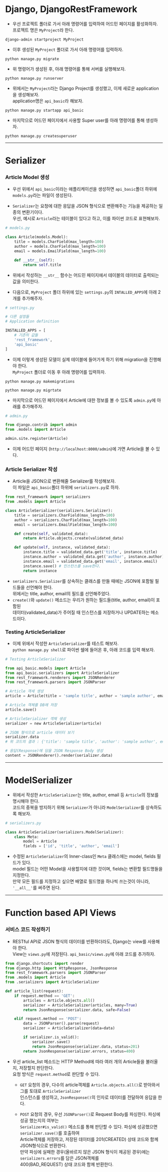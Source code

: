 # Django, DjangoRestFramework

- 우선 프로젝트 폴더로 가서 아래 명령어를 입력하여 어드민 페이지를 활성화하자.  
  프로젝트 명은 `MyProject`라 한다.

```
django-admin startproject MyProject
```

- 이후 생성된 `MyProject` 폴더로 가서 아래 명령어를 입력하자.

```
python manage.py migrate
```

- 위 명령어가 생성된 후, 아래 명령어를 통해 서버를 실행해보자.

```
python manage.py runserver
```

- 위에서는 `MyProject`라는 Django Project를 생성했고, 이제 새로운 application을 생성해보자.  
  application명은 `api_basic`라 해보자.

```
python manage.py startapp api_basic
```

- 마지막으로 어드민 페이지에서 사용할 Super user를 아래 명령어를 통해 생성하자.

```
python manage.py createsuperuser
```

<hr/>

# Serializer

<h3>Article Model 생성</h3>

- 우선 위에서 `api_basic`이라는 애플리케이션을 생성하면 `api_basic`폴더 하위에  
  `models.py`라는 파일이 생성된다.

- `Serializer`는 요청에 대한 응답을 JSON 형식으로 변환해주는 기능을 제공하는 일종의 변환기이다.  
  우선, 예시로 `Article`라는 테이블이 있다고 하고, 이를 파이썬 코드로 표현해보자.

```py
# models.py

class Article(models.Model):
    title = models.CharField(max_length=100)
    author = models.CharField(max_length=100)
    email = models.EmailField(max_length=100)

    def __str__(self):
        return self.title
```

- 위에서 작성하는 `__str__` 함수는 어드민 페이지에서 테이블의 데이터로 출력되는 값을 의미한다.

* 다음으로, `MyProject` 폴더 하위에 있는 `settings.py`의 `INTALLED_APPS`에 아래 2개를 추가해주자.

```py
# settings.py

# 다른 설정들
# Application definition

INSTALLED_APPS = [
    # 기존의 값들
    'rest_framework',
    'api_basic'
]
```

- 이제 이렇게 생성된 모델이 실제 테이블에 들어가게 하기 위해 migration을 진행해야 한다.  
  `MyProject` 폴더로 이동 후 아래 명령어를 입력하자.

```
python manage.py makemigrations

python manage.py migrtate
```

- 마지막으로 어드민 페이지에서 Article에 대한 정보를 볼 수 있도록 `admin.py`에 아래를 추가해주자.

```py
# admin.py

from django.contrib import admin
from .models import Article

admin.site.register(Article)
```

- 이제 어드민 페이지 (`http://localhost:8000/admin`)에 가면 Article을 볼 수 있다.

<h3>Article Serializer 작성</h3>

- Article을 JSON으로 변환해줄 Serializer를 작성해보자.  
  이 파일은 `api_basic`폴더 하위에 `serializers.py`로 하자.

```py
from rest_framework import serializers
from .models import Article

class ArticleSerializer(serializers.Serializer):
    title = serializers.CharField(max_length=100)
    author = serializers.CharField(max_length=100)
    email = serializers.EmailField(max_length=100)

    def create(self, validated_data):
        return Article.objects.create(validated_data)

    def update(self, instance, validated_data):
        instance.title = validated_data.get('title', instance.title)
        instance.author = validated_data.get('author', instance.author)
        instance.email = validated_data.get('email', instance.email)
        instance.save() # 인스턴스를 save한다.
        return instance

```

- `serializers.Serializer`를 상속하는 클래스를 만들 때에는 JSON에 포함될 필드들을 선언해야 한다.  
  위에서는 title, author, email의 필드를 선언해주었다.
- `create()`와 `update()` 메소드는 우리가 원하는 필드들(title, author, email)이 포함된  
  데이터(validated_data)가 주어질 때 인스턴스를 저장하거나 UPDATE하는 메소드이다.

<h3>Testing ArticleSerializer</h3>

- 이제 위에서 작성한 `ArticleSerializer`를 테스트 해보자.  
  `python manage.py shell`로 파이썬 쉘에 들어온 후, 아래 코드를 입력 해보자.

```py
# Testing ArticleSerializer

from api_basic.models import Article
from api_basic.serializers import ArticleSerializer
from rest_framework.renderers import JSONRenderer
from rest_framework.parsers import JSONParser

# Article 객세 생성
article = Article(title = 'sample title', author = 'sample author', email = 'sample@sample.com')

# Article 객체를 DB에 저장
article.save()

# ArticleSerializer 객체 생성
serializer = new ArticleSerializer(article)

# JSON 형식으로 article 데이터 보기
serializer.data
# 위 코드의 결과 : {'title': 'sample title', 'author': 'sample author', email: 'sample@email.com'}

# 응답(Response)에 담을 JSON Response Body 생성
content = JSONRenderer().render(serializer.data)
```

<hr/>

# ModelSerializer

- 위에서 작성한 `ArticleSerializer`는 title, author, email 등 `Article`의 정보를 명시해야 한다.  
  코드의 중복을 방지하기 위해 `Serializer`가 아니라 `ModelSerializer`를 상속하도록 해보자.

```py
# serializers.py

class ArticleSerializer(serializers.ModelSerializer):
    class Meta:
        model = Article
        fields = ['id', 'title', 'author', 'email']
```

- 수정된 `ArticleSerializer`의 Inner-class인 `Meta` 클래스에는 model, fields 필드가 있다.  
  model 필드는 어떤 Model을 사용할지에 대한 것이며, fields는 변환할 필드명들을 지정한다.  
  만약 모든 필드를 지정하고 싶으면 배열로 필드명을 하나씩 쓰는것이 아니라, `'__all__'`를 써주면 된다.

<hr/>

# Function based API Views

<h3>서비스 코드 작성하기</h3>

- RESTful API로 JSON 형식의 데이터를 반환하더라도, Django는 view를 사용해야 한다.  
  View는 `views.py`에 저장된다. `api_basic/views.py`에 아래 코드를 추가하자.

```py
from django.shortcuts import render
from django.http import HttpResponse, JsonResponse
from rest_framework.parsers import JSONParser
from .models import Article
from .serializers import ArticleSerializer

def article_list(request):
    if request.method == 'GET':
        articles = Article.objects.all()
        serializer = ArticleSerializer(articles, many=True)
        return JsonResponse(serializer.data, safe=False)

    elif request.method == 'POST':
        data = JSONParser().parse(request)
        serializer = ArticleSerializer(data=data)

        if serializer.is_valid():
            serializer.save()
            return JsonResponse(serializer.data, status=201)
        return JsonResponse(serializer.errors, status=400)
```

- 우선 article_list 메소드는 HTTP Method에 따라 여러 개의 Article들을 불러올지, 저장할지 판단한다.  
  요청 방식은 `request.method`로 판단할 수 있다.

  - `GET` 요청의 경우, 다수의 article객체를 `Article.objects.all()`로 받아와서 그를 토대로 `ArticleSerializer`  
    인스턴스를 생성하고, `JsonResponse()`의 인자로 데이터를 전달하여 응답을 한다.

  - `POST` 요청의 경우, 우선 `JSONParser()`로 Request Body를 파싱한다. 파싱에 성공 했는지의 여부는  
    `Serializer#is_valid()` 메소드를 통해 판단할 수 있다. 파싱에 성공했으면 `serializer.save()`를 호출하여  
    Article객체를 저장하고, 저장된 데이터를 201(CREATED) 상태 코드와 함께 JSON형식으로 반환한다.  
    만약 파싱에 실패한 경우(올바르지 않은 JSON 형식이 제공된 경우)에는 `serializers.errors`를 담은 JSON객체를  
    400(BAD_REQUEST) 상태 코드와 함께 반환한다.
